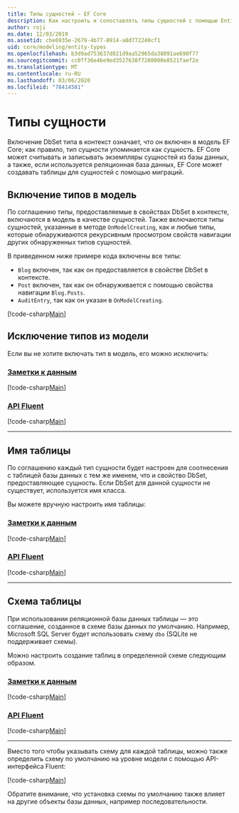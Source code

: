 ```yaml
---
title: Типы сущностей — EF Core
description: Как настроить и сопоставлять типы сущностей с помощью Entity Framework Core
author: roji
ms.date: 12/03/2019
ms.assetid: cbe6935e-2679-4b77-8914-a8d772240cf1
uid: core/modeling/entity-types
ms.openlocfilehash: b3d9ad753637d021d9aa52965da38091ae690f77
ms.sourcegitcommit: cc0ff36e46e9ed3527638f7208000e8521faef2e
ms.translationtype: MT
ms.contentlocale: ru-RU
ms.lasthandoff: 03/06/2020
ms.locfileid: "78414581"
---
```

# <a name="entity-types"></a>Типы сущности

Включение DbSet типа в контекст означает, что он включен в модель EF Core; как правило, тип сущности упоминается как *сущность*. EF Core может считывать и записывать экземпляры сущностей из базы данных, а также, если используется реляционная база данных, EF Core может создавать таблицы для сущностей с помощью миграций.

## <a name="including-types-in-the-model"></a>Включение типов в модель

По соглашению типы, предоставляемые в свойствах DbSet в контексте, включаются в модель в качестве сущностей. Также включаются типы сущностей, указанные в методе `OnModelCreating`, как и любые типы, которые обнаруживаются рекурсивным просмотром свойств навигации других обнаруженных типов сущностей.

В приведенном ниже примере кода включены все типы:

* `Blog` включен, так как он предоставляется в свойстве DbSet в контексте.
* `Post` включен, так как он обнаруживается с помощью свойства навигации `Blog.Posts`.
* `AuditEntry`, так как он указан в `OnModelCreating`.

[!code-csharp[Main](../../../samples/core/Modeling/Conventions/EntityTypes.cs?name=EntityTypes&highlight=3,7,16)]

## <a name="excluding-types-from-the-model"></a>Исключение типов из модели

Если вы не хотите включать тип в модель, его можно исключить:

### <a name="data-annotations"></a>[Заметки к данным](#tab/data-annotations)

[!code-csharp[Main](../../../samples/core/Modeling/DataAnnotations/IgnoreType.cs?name=IgnoreType&highlight=1)]

### <a name="fluent-api"></a>[API Fluent](#tab/fluent-api)

[!code-csharp[Main](../../../samples/core/Modeling/FluentAPI/IgnoreType.cs?name=IgnoreType&highlight=3)]

***

## <a name="table-name"></a>Имя таблицы

По соглашению каждый тип сущности будет настроен для соотнесения с таблицей базы данных с тем же именем, что и свойство DbSet, предоставляющее сущность. Если DbSet для данной сущности не существует, используется имя класса.

Вы можете вручную настроить имя таблицы:

### <a name="data-annotations"></a>[Заметки к данным](#tab/data-annotations)

[!code-csharp[Main](../../../samples/core/Modeling/DataAnnotations/TableName.cs?Name=TableName&highlight=1)]

### <a name="fluent-api"></a>[API Fluent](#tab/fluent-api)

[!code-csharp[Main](../../../samples/core/Modeling/FluentAPI/TableName.cs?Name=TableName&highlight=3-4)]

***

## <a name="table-schema"></a>Схема таблицы

При использовании реляционной базы данных таблицы — это соглашение, созданное в схеме базы данных по умолчанию. Например, Microsoft SQL Server будет использовать схему `dbo` (SQLite не поддерживает схемы).

Можно настроить создание таблиц в определенной схеме следующим образом.

### <a name="data-annotations"></a>[Заметки к данным](#tab/data-annotations)

[!code-csharp[Main](../../../samples/core/Modeling/DataAnnotations/TableNameAndSchema.cs?name=TableNameAndSchema&highlight=1)]

### <a name="fluent-api"></a>[API Fluent](#tab/fluent-api)

[!code-csharp[Main](../../../samples/core/Modeling/FluentAPI/TableNameAndSchema.cs?name=TableNameAndSchema&highlight=3-4)]

***

Вместо того чтобы указывать схему для каждой таблицы, можно также определить схему по умолчанию на уровне модели с помощью API-интерфейса Fluent:

[!code-csharp[Main](../../../samples/core/Modeling/FluentAPI/DefaultSchema.cs?name=DefaultSchema&highlight=3)]

Обратите внимание, что установка схемы по умолчанию также влияет на другие объекты базы данных, например последовательности.
